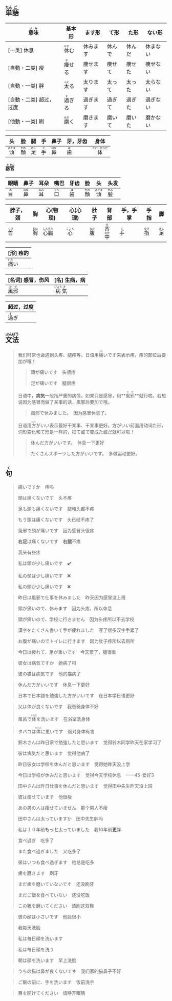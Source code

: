 ## <ruby>単<rt>たん</rt>語<rt>ご</rt></ruby>

| <ruby>意<rt>い</rt>味<rt>み</rt></ruby> | 基本形                         | ます形   | て形   | た形   | ない形   |
| --------------------------------------- | ------------------------------ | -------- | ------ | ------ | -------- |
| [一类] 休息                             | <ruby>休<rt>やす</rt>む</ruby> | 休みます | 休んで | 休んだ | 休まない |
| [自動・二类] 瘦                         | <ruby>痩<rt>や</rt>せる</ruby> | 痩せます | 痩せて | 痩せた | 痩せない |
| [自動・一类] 胖                         | <ruby>太<rt>ふと</rt>る</ruby> | 太ります | 太って | 太った | 太らない |
| [自動・二类] 超过，过度                 | <ruby>過<rt>す</rt>ぎる</ruby> | 過ぎます | 過ぎて | 過ぎた | 過ぎない |
| [他動・一类] 刷                         | <ruby>磨<rt>みが</rt>く</ruby> | 磨きます | 磨いて | 磨いた | 磨かない |

| 头                             | 脸                           | 腿                           | 手                         | 鼻子                         | 牙，牙齿                   | 身体                                 |
| ------------------------------ | ---------------------------- | ---------------------------- | -------------------------- | ---------------------------- | -------------------------- | ------------------------------------ |
| <ruby>頭<rt>あたま</rt></ruby> | <ruby>顔<rt>かお</rt></ruby> | <ruby>足<rt>あし</rt></ruby> | <ruby>手<rt>て</rt></ruby> | <ruby>鼻<rt>はな</rt></ruby> | <ruby>歯<rt>は</rt></ruby> | <ruby>体<rt>たい、からだ</rt></ruby> |

#### <ruby><rb>器</rb><rt>き</rt></ruby><ruby><rb>官</rb><rt>かん</rt></ruby>

| 眼睛                                | 鼻子                                  | 耳朵                                  | 嘴巴                                  | 牙齿                                | 脸                                    | 头                                      | 头发                                  |
| ----------------------------------- | ------------------------------------- | ------------------------------------- | ------------------------------------- | ----------------------------------- | ------------------------------------- | --------------------------------------- | ------------------------------------- |
| <ruby><rb>目</rb><rt>め</rt></ruby> | <ruby><rb>鼻</rb><rt>はな</rt></ruby> | <ruby><rb>耳</rb><rt>みみ</rt></ruby> | <ruby><rb>口</rb><rt>くち</rt></ruby> | <ruby><rb>歯</rb><rt>は</rt></ruby> | <ruby><rb>顔</rb><rt>かお</rt></ruby> | <ruby><rb>頭</rb><rt>あたま</rt></ruby> | <ruby><rb>髪</rb><rt>かみ</rt></ruby> |

| 脖子，颈                              | 胸                                    | 心(物理)                                                     | 心(心理)                                | 肚子                                  | 背部                                                         | 手，手掌                            | 手指                                  | 脚                                    |
| ------------------------------------- | ------------------------------------- | ------------------------------------------------------------ | --------------------------------------- | ------------------------------------- | ------------------------------------------------------------ | ----------------------------------- | ------------------------------------- | ------------------------------------- |
| <ruby><rb>首</rb><rt>くび</rt></ruby> | <ruby><rb>胸</rb><rt>むね</rt></ruby> | <ruby><rb>心</rb><rt>しん</rt></ruby><ruby><rb>臓</rb><rt>ぞう</rt></ruby> | <ruby><rb>心</rb><rt>こころ</rt></ruby> | <ruby><rb>腹</rb><rt>なか</rt></ruby> | <ruby><rb>背</rb><rt>せ</rt></ruby><ruby><rb>中</rb><rt>なか</rt></ruby> | <ruby><rb>手</rb><rt>て</rt></ruby> | <ruby><rb>指</rb><rt>ゆび</rt></ruby> | <ruby><rb>足</rb><rt>あし</rt></ruby> |



| [形] 疼的                      |
| ------------------------------ |
| <ruby>痛<rt>いた</rt>い</ruby> |

| [名词] 感冒，伤风                       | [名] 生病，病                               |
| --------------------------------------- | ------------------------------------------- |
| <ruby>風<rt>か</rt>邪<rt>ぜ</rt></ruby> | <ruby>病<rt>びょう</rt>気<rt>き</rt></ruby> |

| 超过，过度                   |
| ---------------------------- |
| <ruby>過<rt>す</rt>ぎ</ruby> |



## <ruby>文<rt>ぶん</rt>法<rt>ぽう</rt></ruby>

> 我们时常也会遇到头疼、腿疼等。日语用<ruby>痛<rt>いた</rt>い</ruby>です来表示疼，疼的部位后要加が哦！
>
> > 頭が痛いです　头很疼
> >
> > 足が痛いです　腿很疼
>
> 
>
> 日语中，**病気**一般指严重的病情，如果只是感冒，用**<ruby>風邪<rt>かぜ</rt></ruby>**就行啦。若想说因为感冒而做了某事的话，風邪后要加で哦。
>
> > 風邪で休みました。　因为感冒休息了。
>
> 
>
> 日语用<ruby>方<rt>ほう</rt></ruby>がいい表示最好干某事、干某事更好。方がいい前面用动词た形，词形变化和て形是一样的，把て或で变成た或だ就可以啦！
>
> > 休んだ方がいいです。　休息一下更好
> >
> > たくさんスポーツした方がいいです。　多做运动更好。

## <ruby>句<rt>く</rt></ruby>

> 痛いですか　疼吗
>
> 頭は痛くないです　头不疼
>
> 足も頭も痛くないです　腿和头都不疼
>
> もう頭は痛くないです　头已经不疼了
>
> 風邪で頭が痛いです　因为感冒头很疼
>
> **右足**は痛くないです　**右腿**不疼
>
> 我头有些疼
>
> 私は頭が少し痛いです　✔️
>
> 私の頭は少し痛いです　❌
>
> 私の頭が少し痛いです　❌

> 昨日は風邪で仕事を休みました　昨天因为感冒没上班
>
> 頭が痛いので、休みます　因为头疼，所以休息
>
> 頭が痛いので、学校に行きません　因为头疼所以不去学校
>
> 漢字をたくさん書いて手が疲れました　写了很多汉字手累了
>
> お腹が痛いのでトイレに行きます　因为肚子疼所以去厕所
>
> 今日は疲れて、足が重いです　今天累了，腿很重

> 彼女は病気ですか　她病了吗
>
> 彼の猫は病気です　他的猫病了

> 休んだ方がいいです　休息一下更好
>
> 日本で日本語を勉強した方がいいです　在日本学日语更好

> 父は体が良くないです　我爸爸身体不好
>
> 風呂で<ruby>体<rt>からだ</rt></ruby>を洗います　在浴室洗身体

> タバコは<ruby>体<rt>からだ</rt></ruby>に悪いです　烟对身体有害

> 鈴木さんは昨日家で勉強したと思います　觉得铃木同学昨天在家学习了
>
> 彼は病気だと思います　觉得他病了
>
> 昨日彼女は学校を休んだと思います　觉得她昨天没上学
>
> 今日は学校が休みだと思います　觉得今天学校休息　——45-爱好3
>
> 田中さんは昨日仕事を休んだと思います　觉得田中先生昨天没上班

> 彼は痩せています　他很瘦
>
> あの男の人は痩せていません　那个男人不瘦
>
> 田中さんは太っていますか　田中先生胖吗
>
> 私は１０年前**もっと**太っていました　我10年前**更**胖

> 食べ過ぎ　吃多了
>
> また食べ過ぎました　又吃多了
>
> 彼はいつも食べ過ぎます　他总是吃多

> 歯を磨きます　刷牙
>
> まだ歯を磨いていないです　还没刷牙
>
> まだご飯を食べていない　还没吃饭
>
> この靴を磨いてください　请刷这双鞋

> 彼の顔は小さいです　他脸很小
>
> 我每天洗脸
>
> 私は毎日顔を洗います
>
> 私は毎日顔を洗う
>
> 朝は顔を洗います　早上洗脸

> うちの猫は鼻が良くないです　我们家的猫鼻子不好

> ご飯の前に、手を洗います　饭前洗手

> 目を開けてください　请睁开眼睛